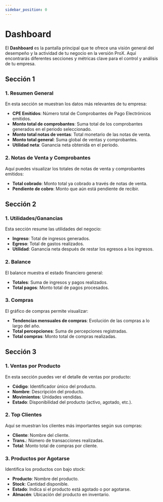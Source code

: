 ```yaml
---
sidebar_position: 0
---
```


# Dashboard

El **Dashboard** es la pantalla principal que te ofrece una visión general del desempeño y la actividad de tu negocio en la versión ProX. Aquí encontrarás diferentes secciones y métricas clave para el control y análisis de tu empresa.

## Sección 1

### 1. Resumen General

En esta sección se muestran los datos más relevantes de tu empresa:

- **CPE Emitidos**: Número total de Comprobantes de Pago Electrónicos emitidos.
- **Monto total de comprobantes**: Suma total de los comprobantes generados en el periodo seleccionado.
- **Monto total notas de ventas**: Total monetario de las notas de venta.
- **Monto total general**: Suma global de ventas y comprobantes.
- **Utilidad neta**: Ganancia neta obtenida en el periodo.

### 2. Notas de Venta y Comprobantes

Aquí puedes visualizar los totales de notas de venta y comprobantes emitidos:

- **Total cobrado**: Monto total ya cobrado a través de notas de venta.
- **Pendiente de cobro**: Monto que aún está pendiente de recibir.

## Sección 2

### 1. Utilidades/Ganancias

Esta sección resume las utilidades del negocio:

- **Ingreso**: Total de ingresos generados.
- **Egreso**: Total de gastos realizados.
- **Utilidad**: Ganancia neta después de restar los egresos a los ingresos.

### 2. Balance

El balance muestra el estado financiero general:

- **Totales**: Suma de ingresos y pagos realizados.
- **Total pagos**: Monto total de pagos procesados.

### 3. Compras

El gráfico de compras permite visualizar:

- **Tendencias mensuales de compras**: Evolución de las compras a lo largo del año.
- **Total percepciones**: Suma de percepciones registradas.
- **Total compras**: Monto total de compras realizadas.

## Sección 3

### 1. Ventas por Producto

En esta sección puedes ver el detalle de ventas por producto:

- **Código**: Identificador único del producto.
- **Nombre**: Descripción del producto.
- **Movimientos**: Unidades vendidas.
- **Estado**: Disponibilidad del producto (activo, agotado, etc.).

### 2. Top Clientes

Aquí se muestran los clientes más importantes según sus compras:

- **Cliente**: Nombre del cliente.
- **Trans.**: Número de transacciones realizadas.
- **Total**: Monto total de compras por cliente.

### 3. Productos por Agotarse

Identifica los productos con bajo stock:

- **Producto**: Nombre del producto.
- **Stock**: Cantidad disponible.
- **Estado**: Indica si el producto está agotado o por agotarse.
- **Almacén**: Ubicación del producto en inventario.
